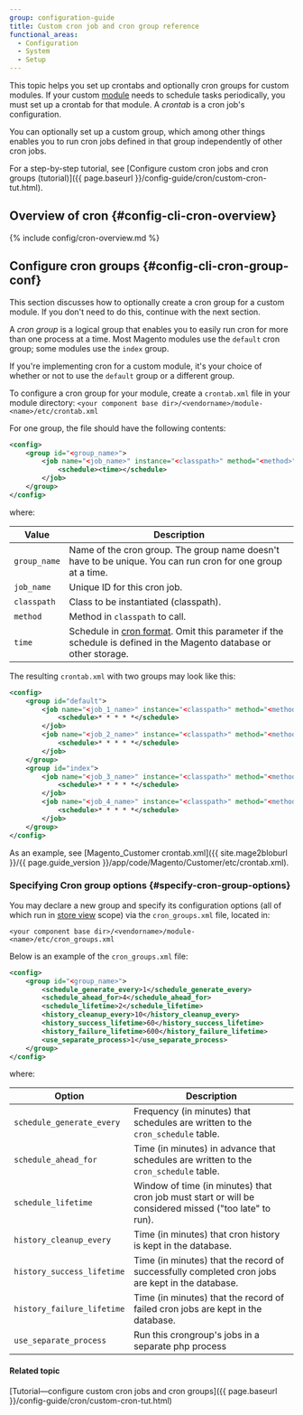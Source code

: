 ```yaml
---
group: configuration-guide
title: Custom cron job and cron group reference
functional_areas:
  - Configuration
  - System
  - Setup
---
```


This topic helps you set up crontabs and optionally cron groups for custom modules. If your custom [module](https://glossary.magento.com/module) needs to schedule tasks periodically, you must set up a crontab for that module. A *crontab* is a cron job's configuration.

You can optionally set up a custom group, which among other things enables you to run cron jobs defined in that group independently of other cron jobs.

For a step-by-step tutorial, see [Configure custom cron jobs and cron groups (tutorial)]({{ page.baseurl }}/config-guide/cron/custom-cron-tut.html).

## Overview of cron {#config-cli-cron-overview}

{% include config/cron-overview.md %}

## Configure cron groups {#config-cli-cron-group-conf}

This section discusses how to optionally create a cron group for a custom module. If you don't need to do this, continue with the next section.

A *cron group* is a logical group that enables you to easily run cron for more than one process at a time. Most Magento modules use the `default` cron group; some modules use the `index` group.

If you're implementing cron for a custom module, it's your choice of whether or not to use the `default` group or a different group.

To configure a cron group for your module, create a `crontab.xml` file in your module directory:
`<your component base dir>/<vendorname>/module-<name>/etc/crontab.xml`

For one group, the file should have the following contents:

```xml
<config>
    <group id="<group_name>">
        <job name="<job_name>" instance="<classpath>" method="<method>">
            <schedule><time></schedule>
        </job>
    </group>
</config>
```

where:

|Value|Description|
|---|---|
|`group_name`|Name of the cron group. The group name doesn't have to be unique. You can run cron for one group at a time.|
|`job_name`|Unique ID for this cron job.|
|`classpath`|Class to be instantiated (classpath).|
|`method`|Method in `classpath` to call.|
|`time`|Schedule in [cron format](http://www.nncron.ru/help/EN/working/cron-format.htm). Omit this parameter if the schedule is defined in the Magento database or other storage.|

The resulting `crontab.xml` with two groups may look like this:

```xml
<config>
    <group id="default">
        <job name="<job_1_name>" instance="<classpath>" method="<method_name>">
            <schedule>* * * * *</schedule>
        </job>
        <job name="<job_2_name>" instance="<classpath>" method="<method_name>">
            <schedule>* * * * *</schedule>
        </job>
    </group>
    <group id="index">
        <job name="<job_3_name>" instance="<classpath>" method="<method_name>">
            <schedule>* * * * *</schedule>
        </job>
        <job name="<job_4_name>" instance="<classpath>" method="<method_name>">
            <schedule>* * * * *</schedule>
        </job>
    </group>
</config>
```

As an example, see [Magento_Customer crontab.xml]({{ site.mage2bloburl }}/{{ page.guide_version }}/app/code/Magento/Customer/etc/crontab.xml).

### Specifying Cron group options {#specify-cron-group-options}

You may declare a new group and specify its configuration options (all of which run in [store view](https://glossary.magento.com/store-view) scope) via the `cron_groups.xml` file, located in:

`<your component base dir>/<vendorname>/module-<name>/etc/cron_groups.xml`

Below is an example of the `cron_groups.xml` file:

```xml
<config>
    <group id="<group_name>">
        <schedule_generate_every>1</schedule_generate_every>
        <schedule_ahead_for>4</schedule_ahead_for>
        <schedule_lifetime>2</schedule_lifetime>
        <history_cleanup_every>10</history_cleanup_every>
        <history_success_lifetime>60</history_success_lifetime>
        <history_failure_lifetime>600</history_failure_lifetime>
        <use_separate_process>1</use_separate_process>
    </group>
</config>
```

where:

| Option                     | Description                                                                                            |
| -------------------------- | ------------------------------------------------------------------------------------------------------ |
| `schedule_generate_every`  | Frequency (in minutes) that schedules are written to the `cron_schedule` table.                        |
| `schedule_ahead_for`       | Time (in minutes) in advance that schedules are written to the `cron_schedule` table.                  |
| `schedule_lifetime`        | Window of time (in minutes) that cron job must start or will be considered missed ("too late" to run). |
| `history_cleanup_every`    | Time (in minutes) that cron history is kept in the database.                                           |
| `history_success_lifetime` | Time (in minutes) that the record of successfully completed cron jobs are kept in the database.        |
| `history_failure_lifetime` | Time (in minutes) that the record of failed cron jobs are kept in the database.                        |
| `use_separate_process`     | Run this crongroup's jobs in a separate php process                                             |

#### Related topic
[Tutorial&mdash;configure custom cron jobs and cron groups]({{ page.baseurl }}/config-guide/cron/custom-cron-tut.html)
